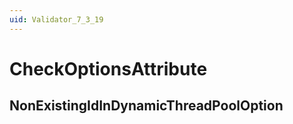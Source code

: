 ```yaml
---
uid: Validator_7_3_19
---
```


# CheckOptionsAttribute

## NonExistingIdInDynamicThreadPoolOption

<!-- Description, Properties, ... sections are auto-generated. -->
<!-- REPLACE ME AUTO-GENERATION -->

<!-- Uncomment to add extra details -->
<!--### Details-->

<!-- Uncomment to add example code -->
<!--### Example code-->
